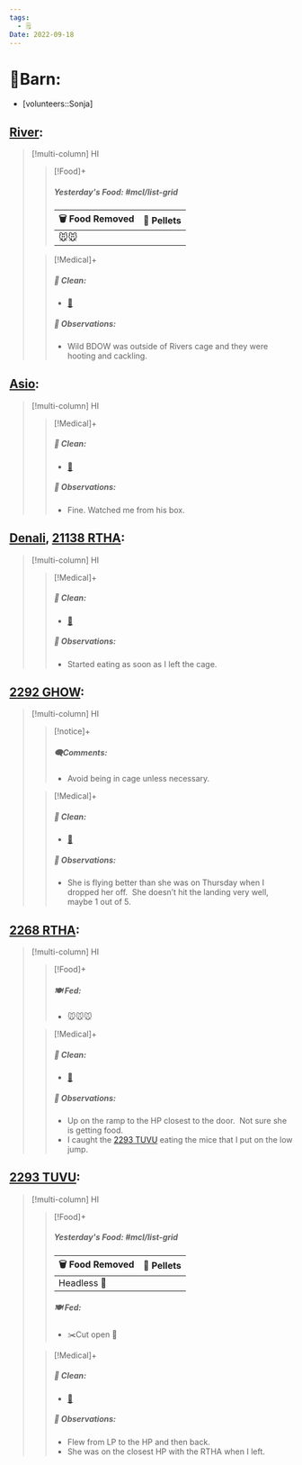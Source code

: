 ```yaml
---
tags:
  - 🗒️
Date: 2022-09-18
---
```


# 🏡Barn:
- [volunteers::Sonja]

## [River](../RARE%20Birds/Ed%20Birds/River.md):
> [!multi-column] HI
>
>> [!Food]+
>> ##### Yesterday's Food: #mcl/list-grid
>> |🗑️ Food Removed| 💩 Pellets
>> |---|---|
>>|🐭🐭|
>
>> [!Medical]+
>>##### 🫧 Clean:
>> - [🧹](../Admin/Codes/Raked%20cage.md)
>>
>> ##### 🔭 Observations:
>> - Wild BDOW was outside of Rivers cage and they were hooting and cackling.

## [Asio](../RARE%20Birds/Ed%20Birds/Asio.md):
> [!multi-column] HI
>
>> [!Medical]+
>>##### 🫧 Clean:
>> - [🧹](../Admin/Codes/Raked%20cage.md)
>>
>> ##### 🔭 Observations:
>> - Fine. Watched me from his box.

## [Denali](../RARE%20Birds/Ed%20Birds/Denali.md), [21138 RTHA](../RARE%20Birds/21138%20RTHA.md):
> [!multi-column] HI
>
>> [!Medical]+
>>##### 🫧 Clean:
>> - [🧹](../Admin/Codes/Raked%20cage.md)
>>
>> ##### 🔭 Observations:
>> - Started eating as soon as I left the cage.

## [2292 GHOW](../RARE%20Birds/2292%20GHOW.md):
> [!multi-column] HI
>
>> [!notice]+
>> ##### 🗨️Comments:
>> - Avoid being in cage unless necessary.
>
>> [!Medical]+
>>##### 🫧 Clean:
>> - [🧹](../Admin/Codes/Raked%20cage.md)
>>
>> ##### 🔭 Observations:
>> - She is flying better than she was on Thursday when I dropped her off.  She doesn’t hit the landing very well, maybe 1 out of 5. 

## [2268 RTHA](../RARE%20Birds/2268%20RTHA.md):
> [!multi-column] HI
>
>> [!Food]+
>> ##### 🍽️ Fed:
>> - 🐭🐭🐭
>
>> [!Medical]+
>>##### 🫧 Clean:
>> - [🧹](../Admin/Codes/Raked%20cage.md)
>>
>> ##### 🔭 Observations:
>> - Up on the ramp to the HP closest to the door.  Not sure she is getting food. 
>> - I caught the [2293 TUVU](../RARE%20Birds/2293%20TUVU.md) eating the mice that I put on the low jump.

## [2293 TUVU](../RARE%20Birds/2293%20TUVU.md):
> [!multi-column] HI
>
>> [!Food]+
>> ##### Yesterday's Food: #mcl/list-grid
>> |🗑️ Food Removed| 💩 Pellets
>> |---|---|
>>|Headless 🐀|
>>
>> ##### 🍽️ Fed:
>> - ✂️Cut open 🐀
>
>> [!Medical]+
>>##### 🫧 Clean:
>> - [🧹](../Admin/Codes/Raked%20cage.md)
>>
>> ##### 🔭 Observations:
>> - Flew from LP to the HP and then back. 
>> - She was on the closest HP with the RTHA when I left.

